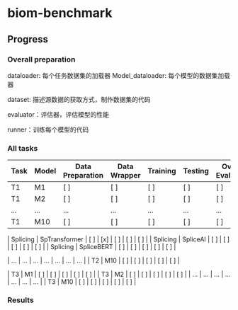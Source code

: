 # biom-benchmark

## Progress

### Overall preparation

dataloader: 每个任务数据集的加载器
Model_dataloader: 每个模型的数据集加载器

dataset: 描述源数据的获取方式，制作数据集的代码

evaluator：评估器，评估模型的性能

runner：训练每个模型的代码

### All tasks

| Task | Model | Data Preparation | Data Wrapper | Training | Testing | Overall Evaluation |
| ---- | ----- | ---------------- | ------------ | -------- | ------- | ------------------ |
| T1   | M1    | [ ]              | [ ]          | [ ]      | [ ]     | [ ]                |
| T1   | M2    | [ ]              | [ ]          | [ ]      | [ ]     | [ ]                |
| ...  | ...   | ...              | ...          | ...      | ...     | ...                |
| T1   | M10   | [ ]              | [ ]          | [ ]      | [ ]     | [ ]                |

| Splicing   | SpTransformer    | [ ]              | [x]          | [ ]      | [ ]     | [ ]                |
| Splicing   | SpliceAI    | [ ]              | [ ]          | [ ]      | [ ]     | [ ]                |
| Splicing   | SpliceBERT    | [ ]              | [ ]          | [ ]      | [ ]     | [ ]                |

| ...  | ...   | ...              | ...          | ...      | ...     | ...                |
| T2   | M10   | [ ]              | [ ]          | [ ]      | [ ]     | [ ]                |

| T3   | M1    | [ ]              | [ ]          | [ ]      | [ ]     | [ ]                |
| T3   | M2    | [ ]              | [ ]          | [ ]      | [ ]     | [ ]                |
| ...  | ...   | ...              | ...          | ...      | ...     | ...                |
| T3   | M10   | [ ]              | [ ]          | [ ]      | [ ]     | [ ]                |

### Results
